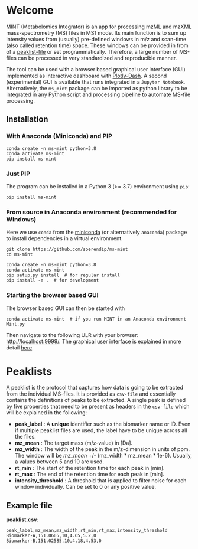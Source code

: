 # Welcome


MINT (Metabolomics Integrator) is an app for processing mzML and mzXML mass-spectrometry (MS) files in MS1 mode. Its main function is to sum up intensity values from (usually) pre-defined windows in m/z and scan-time (also called retention time) space. These windows can be provided in from of a [peaklist-file](index.md#peaklists) or set programmatically. Therefore, a large number of MS-files can be processed in very standardized and reproducible manner.

The tool can be used with a browser based graphical user interface (GUI) implemented as interactive dashboard with [Plotly-Dash](https://plot.ly/dash/). A second (experimental) GUI is available that runs integrated in a `Jupyter Notebook`. Alternatively, the `ms_mint` package can be imported as python library to be integrated in any Python script and processing pipeline to automate MS-file processing.

## Installation

### With Anaconda (Miniconda) and PIP

    conda create -n ms-mint python=3.8
    conda activate ms-mint
    pip install ms-mint

### Just PIP

The program can be installed in a Python 3 (>= 3.7) environment using `pip`:

    pip install ms-mint

### From source in Anaconda environment (recommended for Windows)

Here we use `conda` from the [miniconda](https://conda.io/en/latest/miniconda.html) (or alternatively `anaconda`) package to install dependencies in a virtual environment.

    git clone https://github.com/soerendip/ms-mint
    cd ms-mint

    conda create -n ms-mint python=3.8
    conda activate ms-mint
    pip setup.py install  # for regular install
    pip install -e .  # for development

### Starting the browser based GUI

The browser based GUI can then be started with

    conda activate ms-mint  # if you run MINT in an Anaconda environment
    Mint.py

Then navigate to the following ULR with your browser: [http://localhost:9999/](http://localhost:9999/). The graphical user interface is explained in more detail [here](gui.md)

# Peaklists
A peaklist is the protocol that captures how data is going to be extracted from the individual MS-files. It is provided as `csv-file` and essentially contains the definitions of peaks to be extracted. A single peak is defined by five properties that need to be present as headers in the `csv-file` which will be explained in the following:

- **peak_label** : A __unique__ identifier such as the biomarker name or ID. Even if multiple peaklist files are used, the label have to be unique across all the files.
- **mz_mean** : The target mass (m/z-value) in [Da].
- **mz_width** : The width of the peak in the m/z-dimension in units of ppm. The window will be *mz_mean* +/- (mz_width * mz_mean * 1e-6). Usually, a values between 5 and 10 are used.
- **rt_min** : The start of the retention time for each peak in [min].
- **rt_max** : The end of the retention time for each peak in [min].
- **intensity_threshold** : A threshold that is applied to filter noise for each window individually. Can be set to 0 or any positive value.

## Example file
**peaklist.csv:**
```text
peak_label,mz_mean,mz_width,rt_min,rt_max,intensity_threshold
Biomarker-A,151.0605,10,4.65,5.2,0
Biomarker-B,151.02585,10,4.18,4.53,0
```